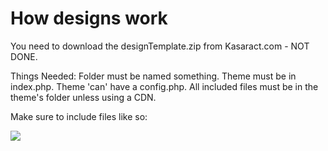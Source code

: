 How designs work
================

You need to download the designTemplate.zip from Kasaract.com - NOT DONE.

Things Needed:
Folder must be named something.
Theme must be in index.php.
Theme 'can' have a config.php.
All included files must be in the theme's folder unless using a CDN.

Make sure to include files like so:
<?php
require_once ( "Designs/" . $config['designName'] . "/config.php" );
?>

<img src="Designs/<?php echo $config['designName']; ?>/main.png" />